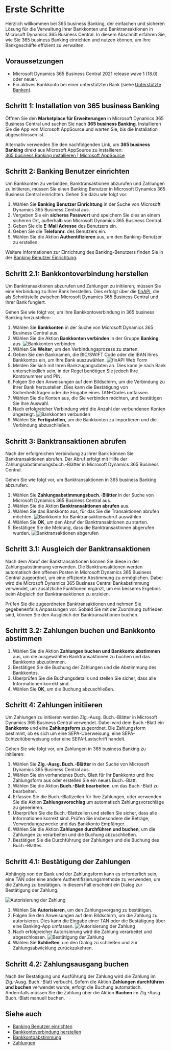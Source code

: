 # Erste Schritte

Herzlich willkommen bei 365 business Banking, der einfachen und sicheren Lösung für die Verwaltung Ihrer Bankkonten und Banktransaktionen in Microsoft Dynamics 365 Business Central. In diesem Abschnitt erfahren Sie, wie Sie 365 business Banking einrichten und nutzen können, um Ihre Bankgeschäfte effizient zu verwalten.

## Voraussetzungen

- Microsoft Dynamics 365 Business Central 2021 release wave 1 (18.0) oder neuer.
- Ein aktives Bankkonto bei einer unterstützten Bank (siehe [Unterstützte Banken](supported-banks.md)).

## Schritt 1: Installation von 365 business Banking

Öffnen Sie den **Marketplace für Erweiterungen** in Microsoft Dynamics 365 Business Central und suchen Sie nach **365 business Banking**. Installieren Sie die App von Microsoft AppSource und warten Sie, bis die Installation abgeschlossen ist.

Alternativ verwenden Sie den nachfolgenden Link, um **365 business Banking** direkt aus Microsoft AppSource zu installieren:  
[365 business Banking installieren | Microsoft AppSource](https://appsource.microsoft.com/de-de/product/DynamicsBC/PUBID.business_development_christoph_krieg%7CAID.365businessbanking%7CPAPPID.2ddb5a5d-a539-46f7-8c68-2e37cf7d0dfb?modalAppId=PUBID.business_development_christoph_krieg%7CAID.365businessbanking%7CPAPPID.2ddb5a5d-a539-46f7-8c68-2e37cf7d0dfb&signInModalType=2&ctaType=2)

## Schritt 2: Banking Benutzer einrichten

Um Bankkonten zu verbinden, Banktransaktionen abzurufen und Zahlungen zu initiieren, müssen Sie einen Banking Benutzer in Microsoft Dynamics 365 Business Central einrichten. Gehen Sie dazu wie folgt vor:

1. Wählen Sie **Banking Benutzer Einrichtung** in der Suche von Microsoft Dynamics 365 Business Central aus.
2. Vergeben Sie ein **sicheres Passwort** und speichern Sie dies an einem sicheren Ort, außerhalb von Microsoft Dynamics 365 Business Central.
3. Geben Sie die **E-Mail Adresse** des Benutzers ein.
4. Geben Sie die **Telefonnr.** des Benutzers ein.
5. Wählen Sie die Aktion **Authentifizieren** aus, um den Banking-Benutzer zu erstellen.

Weitere Informationen zur Einrichtung des Banking-Benutzers finden Sie in der [Banking Benutzer Einrichtung](banking-user-setup.md).

## Schritt 2.1: Bankkontoverbindung herstellen

Um Banktransaktionen abzurufen und Zahlungen zu initiieren, müssen Sie eine Verbindung zu Ihrer Bank herstellen. Dies erfolgt über die [finAPI](https://www.finapi.io/), die als Schnittstelle zwischen Microsoft Dynamics 365 Business Central und Ihrer Bank fungiert.

Gehen Sie wie folgt vor, um Ihre Bankkontoverbindung in 365 business Banking herzustellen:

1. Wählen Sie **Bankkonten** in der Suche von Microsoft Dynamics 365 Business Central aus.
2. Wählen Sie die Aktion **Bankkonten verbinden** in der Gruppe **Banking** aus.
   ![Bankkonten verbinden](/assets/images/365-business-banking/connect-bank-accounts.en-US.png)
3. Wählen Sie **Weiter**, um den Verbindungsprozess zu starten.
4. Geben Sie den Banknamen, die BIC/SWIFT Code oder die IBAN Ihres Bankkontos ein, um Ihre Bank auszuwählen.
   ![finAPI Web Form](/assets/images/365-business-banking/finAPI-webform.en-US.png)
5. Melden Sie sich mit Ihren Bankzugangsdaten an. Dies kann je nach Bank unterschiedlich sein, in der Regel benötigen Sie jedoch Ihre Kontonummer und PIN.
6. Folgen Sie den Anweisungen auf dem Bildschirm, um die Verbindung zu Ihrer Bank herzustellen. Dies kann die Bestätigung von Sicherheitsfragen oder die Eingabe eines TAN-Codes umfassen.
7. Wählen Sie die Konten aus, die Sie verbinden möchten, und bestätigen Sie Ihre Auswahl.
8. Nach erfolgreicher Verbindung wird die Anzahl der verbundenen Konten angezeigt.
   ![Bankkonten verbunden](/assets/images/365-business-banking/connected-bank-accounts.en-US.png)
9. Wählen Sie **Fertigstellen**, um die Bankkonten zu importieren und die Verbindung abzuschließen.

## Schritt 3: Banktransaktionen abrufen

Nach der erfolgreichen Verbindung zu Ihrer Bank können Sie Banktransaktionen abrufen. Der Abruf erfolgt mit Hilfe der Zahlungsabstimmungsbuch.-Blätter in Microsoft Dynamics 365 Business Central.

Gehen Sie wie folgt vor, um Banktransaktionen in 365 business Banking abzurufen:

1. Wählen Sie **Zahlungsabstimmungsbuch.-Blätter** in der Suche von Microsoft Dynamics 365 Business Central aus.
2. Wählen Sie die Aktion **Banktransaktionen abrufen** aus.
3. Wählen Sie das Bankkonto aus, für das Sie die Transaktionen abrufen möchten.
   ![Bankkonto für Banktransaktionsabruf auswählen](/assets/images/365-business-banking/select-bank-account.en-US.png)
4. Wählen Sie **OK**, um den Abruf der Banktransaktionen zu starten.
5. Bestätigen Sie die Meldung, dass die Banktransaktionen abgerufen wurden.
   ![Banktransaktionen abgerufen](/assets/images/365-business-banking/bank-transactions-retrieved.en-US.png)

## Schritt 3.1: Ausgleich der Banktransaktionen

Nach dem Abruf der Banktransaktionen können Sie diese in der Zahlungsabstimmung verwenden. Die Banktransaktionen werden automatisch den offenen Posten in Microsoft Dynamics 365 Business Central zugeordnet, um eine effiziente Abstimmung zu ermöglichen. Dabei wird die Microsoft Dynamics 365 Business Central Bankabstimmung verwendet, um zusätzliche Funktionen ergänzt, um ein besseres Ergebnis beim Abgleich der Banktransaktionen zu erzielen.

Prüfen Sie die zugeordneten Banktransaktionen und nehmen Sie gegebenenfalls Anpassungen vor. Sobald Sie mit der Zuordnung zufrieden sind, können Sie den Ausgleich der Banktransaktionen buchen.

## Schritt 3.2: Zahlungen buchen und Bankkonto abstimmen

1. Wählen Sie die Aktion **Zahlungen buchen und Bankkonto abstimmen** aus, um die ausgewählten Banktransaktionen zu buchen und das Bankkonto abzustimmen.
2. Bestätigen Sie die Buchung der Zahlungen und die Abstimmung des Bankkontos.
3. Überprüfen Sie die Buchungsdetails und stellen Sie sicher, dass alle Informationen korrekt sind.
4. Wählen Sie **OK**, um die Buchung abzuschließen.

## Schritt 4: Zahlungen initiieren

Um Zahlungen zu initiieren werden Zlg.-Ausg. Buch.-Blätter in Microsoft Dynamics 365 Business Central verwendet. Dabei wird dem Buch.-Blatt ein **Bankkonto** und eine **Zahlungsform** zugeordnet. Die Zahlungsform bestimmt, ob es sich um eine SEPA-Überweisung, eine SEPA-Echtzeitüberweisung oder eine SEPA-Lastschrift handelt.

Gehen Sie wie folgt vor, um Zahlungen in 365 business Banking zu initiieren:

1. Wählen Sie **Zlg.-Ausg. Buch.-Blätter** in der Suche von Microsoft Dynamics 365 Business Central aus.
2. Wählen Sie ein vorhandenes Buch.-Blatt für Ihr Bankkonto und Ihre Zahlungsform aus oder erstellen Sie ein neues Buch.-Blatt.
3. Wählen Sie die Aktion **Buch.-Blatt bearbeiten**, um das Buch.-Blatt zu bearbeiten.
4. Erfassen Sie die Buch.-Blattzeilen für Ihre Zahlungen, oder verwenden Sie die Aktion **Zahlungsvorschlag** um automatisch Zahlungsvorschläge zu generieren.
5. Überprüfen Sie die Buch.-Blattzeilen und stellen Sie sicher, dass alle Informationen korrekt sind. Prüfen Sie insbesondere die Beträge, Verwendungszwecke und das Bankkonto Empfänger.
6. Wählen Sie die Aktion **Zahlungen durchführen und buchen**, um die Zahlungen zu verarbeiten und die Buchung abzuschließen.
7. Bestätigen Sie die Durchführung der Zahlungen und die Buchung des Buch.-Blattes.

## Schritt 4.1: Bestätigung der Zahlungen

Abhängig von der Bank und der Zahlungsform kann es erforderlich sein, eine TAN oder eine andere Authentifizierungsmethode zu verwenden, um die Zahlung zu bestätigen. In diesem Fall erscheint ein Dialog zur Bestätigung der Zahlung.

![Autorisierung der Zahlung](/assets/images/365-business-banking/bank-payment-authentication.en-US.png)

1. Wählen Sie **Autorisieren**, um den Zahlungsvorgang zu bestätigen.
2. Folgen Sie den Anweisungen auf dem Bildschirm, um die Zahlung zu autorisieren. Dies kann die Eingabe einer TAN oder die Bestätigung über eine Banking-App umfassen.
   ![Autorisierung der Zahlung](/assets/images/365-business-banking/bank-payment-authentication-webform.en-US.png)
3. Nach erfolgreicher Autorisierung wird die Zahlung verarbeitet und abgeschlossen.
   ![Bestätigung der Zahlung](/assets/images/365-business-banking/bank-payment-confirmation.en-US.png)
4. Wählen Sie **Schließen**, um den Dialog zu schließen und zur Zahlungsabwicklung zurückzukehren.

## Schritt 4.2: Zahlungsausgang buchen

Nach der Bestätigung und Ausführung der Zahlung wird die Zahlung im Zlg.-Ausg. Buch.-Blatt verbucht. Sofern die Aktion **Zahlungen durchführen und buchen** verwendet wurde, erfolgt die Buchung automatisch. Andernfalls müssen Sie die Zahlung über die Aktion **Buchen** im Zlg.-Ausg. Buch.-Blatt manuell buchen.

## Siehe auch

- [Banking Benutzer einrichten](banking-user-setup.md)
- [Bankkontoverbindung herstellen](banking-connection.md)
- [Bankkontoabstimmung](bank-reconciliation.md)
- [Zahlungen](bank-payment.md)
